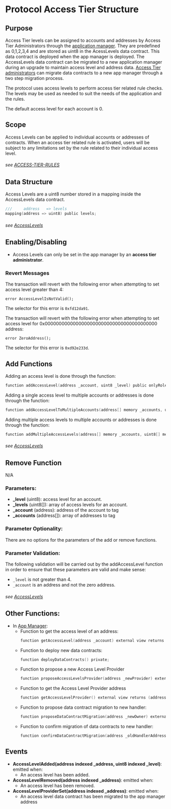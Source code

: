 # Protocol Access Tier Structure 

## Purpose

Access Tier levels can be assigned to accounts and addresses by Access Tier Administrators through the [application manager](../../../client/application/ApplicationManager.sol). They are predefined as 0,1,2,3,4 and are stored as uint8 in the AcessLevels data contract. This data contract is deployed when the app manager is deployed. The AccessLevels data contract can be migrated to a new application manager during an upgrade to maintain access level and address data. [Access Tier administrators](../permissions/ADMIN-ROLES.md) can migrate data contracts to a new app manager through a two step migration process.

The protocol uses access levels to perform access tier related rule checks. The levels may be used as needed to suit the needs of the application and the rules. 

The default access level for each account is 0. 

## Scope 

Access Levels can be applied to individual accounts or addresses of contracts. When an access tier related rule is activated, users will be subject to any limitations set by the rule related to their individual access level. 

###### *see [ACCESS-TIER-RULES](./ACCESS-TIER-RULES.md)* 


## Data Structure
Access Levels are a uint8 number stored in a mapping inside the AccessLevels data contract. 
 
```c
///     address   => levels 
mapping(address => uint8) public levels;
```

###### *see [AccessLevels](../../../client/application/data/AccessLevels.sol)*

## Enabling/Disabling
- Access Levels can only be set in the app manager by an **access tier administrator**.

### Revert Messages

The transaction will revert with the following error when attempting to set access level greater than 4: 

```
error AccessLevelIsNotValid();
```
The selector for this error is `0xfd12da91`.


The transaction will revert with the following error when attempting to set access level for 0x0000000000000000000000000000000000000000 address: 

```
error ZeroAddress();
```
The selector for this error is `0xd92e233d`.


## Add Functions

Adding an access level is done through the function:

```c
function addAccessLevel(address _account, uint8 _level) public onlyRole(ACCESS_TIER_ADMIN_ROLE);
```

Adding a single access level to multiple accounts or addresses is done through the function:

```c
function addAccessLevelToMultipleAccounts(address[] memory _accounts, uint8 _level) external onlyRole(ACCESS_TIER_ADMIN_ROLE);
```

Adding multiple access levels to multiple accounts or addresses is done through the function:

```c
function addMultipleAccessLevels(address[] memory _accounts, uint8[] memory _level) external onlyRole(ACCESS_TIER_ADMIN_ROLE);
```

###### *see [AccessLevels](../../../client/application/data/AccessLevels.sol)*

## Remove Function

N/A

### Parameters:

- **_level** (uint8): access level for an account.
- **_levels** (uint8[]): array of access levels for an account.
- **_account** (address): address of the account to tag
- **_accounts** (address[]): array of addresses to tag


### Parameter Optionality:

There are no options for the parameters of the add or remove functions.

### Parameter Validation:

The following validation will be carried out by the addAccessLevel function in order to ensure that these parameters are valid and make sense:

- `_level` is not greater than 4.
- `_account` is an address and not the zero address.

###### *see [AccessLevels](../../../client/application/data/AccessLevels.sol)*

## Other Functions:

- In [App Manager](../../../client/application/AppManager.sol):
    -  Function to get the access level of an address:
        ```c
        function getAccessLevel(address _account) external view returns (uint8);
        ```
    -  Function to deploy new data contracts:
        ```c
        function deployDataContracts() private;
        ```
    - Function to propose a new Access Level Provider
        ```c
        function proposeAccessLevelsProvider(address _newProvider) external onlyRole(APP_ADMIN_ROLE);
        ```
    - Function to get the Access Level Provider address
        ```c
        function getAccessLevelProvider() external view returns (address);
        ```
    - Function to propose data contract migration to new handler:
        ```c
        function proposeDataContractMigration(address _newOwner) external  onlyRole(APP_ADMIN_ROLE);
        ```
    - Function to confirm migration of data contracts to new handler:
        ```c
        function confirmDataContractMigration(address _oldHandlerAddress) external  onlyRole(APP_ADMIN_ROLE);
        ``` 

## Events
- **AccessLevelAdded(address indexed _address, uint8 indexed _level)**: emitted when: 
    - An access level has been added. 
- **AccessLevelRemoved(address indexed _address)**: emitted when:
    - An access level has been removed. 
- **AccessLevelProviderSet(address indexed _address)**: emitted when:
    - An access level data contract has been migrated to the app manager address